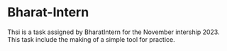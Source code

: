 # Bharat-Intern
Thsi is a task assigned by BharatIntern for the November intership 2023.
This task include the making of a simple tool for practice.
